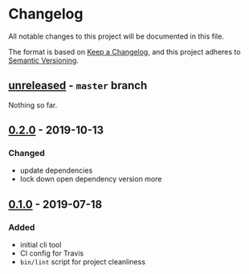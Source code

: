 # Changelog

All notable changes to this project will be documented in this file.

The format is based on [Keep a Changelog](https://keepachangelog.com/en/1.0.0/),
and this project adheres to [Semantic Versioning](https://semver.org/spec/v2.0.0.html).

## [unreleased] - `master` branch

Nothing so far.

## [0.2.0] - 2019-10-13

### Changed

- update dependencies
- lock down open dependency version more

## [0.1.0] - 2019-07-18

### Added

- initial cli tool
- CI config for Travis
- `bin/lint` script for project cleanliness

[unreleased]: https://github.com/CoffeeAndCode/git-remote-open/compare/v0.2.0...HEAD
[0.2.0]: https://github.com/CoffeeAndCode/git-remote-open/compare/v0.1.0...v0.2.0
[0.1.0]: https://github.com/CoffeeAndCode/git-remote-open/releases/v0.1.0
